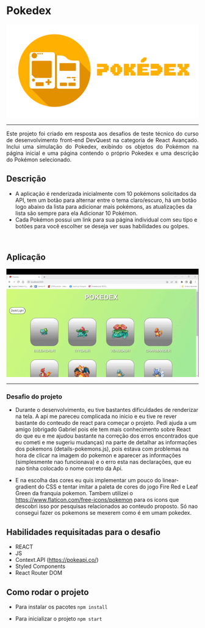 # Pokedex
<img src="/public/pokedex.png"><hr>

<p align="justify">Este projeto foi criado em resposta aos desafios de teste técnico do curso de desenvolvimento front-end DevQuest na categoria de React Avançado. Inclui uma simulação do Pokedex, exibindo os objetos do Pokémon na página inicial e uma página contendo o próprio Pokedex e uma descrição do Pokémon selecionado.</p>

## Descrição 
- A aplicação é renderizada inicialmente com 10 pokémons solicitados da API, tem um botão para alternar entre o tema claro/escuro, há um botão logo abaixo da lista para adicionar mais pokémons, as atualizações da lista são sempre para ela Adicionar 10 Pokémon.
- Cada Pokémon possui um link para sua página individual com seu tipo e botões para você escolher se deseja ver suas habilidades ou golpes.
<br/>

## Aplicação

<img src="/public/pokedex-web.gif"><hr>


### Desafio do projeto

- Durante o desenvolvimento, eu tive bastantes dificuldades de renderizar na tela. A api
me pareceu complicada no inicio e eu tive re rever bastante do conteudo de react para começar o projeto. Pedi ajuda a um amigo (obrigado Gabriel pois ele tem mais conhecimento sobre React do que eu e me ajudou bastante na correção dos erros encontrados que eu cometi e me sugeriu mudanças) na parte de detalhar as informações dos pokemons (details-pokemons.js), pois estava com problemas na hora de clicar na imagem do pokemon e aparecer as informações (simplesmente nao funcionava) e o erro esta nas declarações, que eu nao tinha colocado o nome correto da Api.

- E na escolha das cores eu quis implementar um pouco do linear-gradient do CSS e 
tentar imitar a paleta de cores do jogo Fire Red e Leaf Green da franquia pokemon.
Tambem utilizei o https://www.flaticon.com/free-icons/pokemon para os icons que descobri isso por pesquisas relacionados ao conteudo proposto. Só nao consegui fazer os pokemons se mexerem como é em umam pokedex.

## Habilidades requisitadas para o desafio

- REACT
- JS
- Context.API (https://pokeapi.co/)
- Styled Components
- React Router DOM


## Como rodar o projeto
- Para instalar os pacotes `npm install`


- Para inicializar o projeto `npm start`
